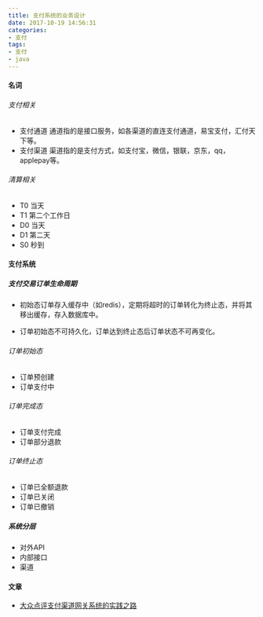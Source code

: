 ```yaml
---
title: 支付系统的业务设计
date: 2017-10-19 14:56:31
categories: 
- 支付
tags:
- 支付
- java
---
```


#### 名词

###### 支付相关

- 支付通道 通道指的是接口服务，如各渠道的直连支付通道，易宝支付，汇付天下等。
- 支付渠道 渠道指的是支付方式，如支付宝，微信，银联，京东，qq，applepay等。

###### 清算相关

- T0 当天
- T1 第二个工作日
- D0 当天
- D1 第二天
- S0 秒到


#### 支付系统

##### 支付交易订单生命周期

- 初始态订单存入缓存中（如redis），定期将超时的订单转化为终止态，并将其移出缓存，存入数据库中。

- 订单初始态不可持久化，订单达到终止态后订单状态不可再变化。

###### 订单初始态

- 订单预创建
- 订单支付中

###### 订单完成态

- 订单支付完成
- 订单部分退款

###### 订单终止态

- 订单已全额退款
- 订单已关闭
- 订单已撤销


##### 系统分层

- 对外API
- 内部接口
- 渠道

#### 文章

- [大众点评支付渠道网关系统的实践之路](https://zhuanlan.zhihu.com/p/21752960)

